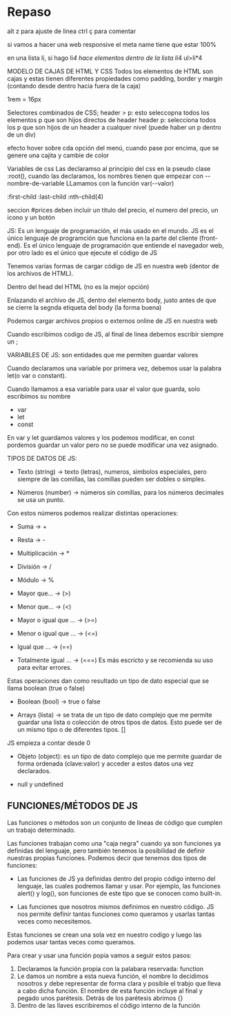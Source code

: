 # Repaso
alt z para ajuste de linea
ctrl ç para comentar

si vamos a hacer una web responsive el meta name tiene que estar 100%

en una lista li, si hago li*4 hace elementos dentro de la lista 
li*4
ul>li*4

MODELO DE CAJAS DE HTML Y CSS
Todos los elementos de HTML son cajas y estas tienen diferentes propiedades como padding, border y margin (contando desde dentro hacia fuera de la caja)

1rem = 16px

Selectores combinados de CSS;
header > p: esto seleccopna todos los elementos p que son hijos directos de header
header p: selecciona todos los p que son hijos de un header a cualquer nivel (puede haber un p dentro de un div)

efecto hover sobre cda opción del menú, cuando pase por encima, que se genere una cajita y cambie de color

Variables de css
Las declaramso al principio del css en la pseudo clase :root(), cuando las declaramos, los nombres tienen que empezar con --nombre-de-variable
LLamamos con la función var(--valor)

:first-child
:last-child
:nth-child(4)

seccion #prices
deben incluir un titulo del precio, el numero del precio, un icono y un botón

JS:
Es un lenguaje de programación, el más usado en el mundo. JS es el único lenguaje de programción que funciona en la parte del cliente (front-end). Es el único lenguaje de programación que entiende el navegador web, por otro lado es el único que ejecute el código de JS

Tenemos varias formas de cargar código de JS en nuestra web (dentor de los archivos de HTML).

Dentro del head del HTML (no es la mejor opción)

Enlazando el archivo de JS, dentro del elemento body, justo antes de que se cierre la segnda etiqueta del body (la forma buena)

Podemos cargar archivos propios o externos online de JS en nuestra web

Cuando escribimos codigo de JS, al final de linea debemos escribir siempre un ;

VARIABLES DE JS: son entidades que me permiten guardar valores

Cuando declaramos una variable por primera vez, debemos usar la palabra let(o var o constant).

Cuando llamamos a esa variable para usar el valor que guarda, solo escribimos su nombre

- var
- let 
- const

En var y let guardamos valores y los podemos modificar, en const pordemos guardar un valor pero no se puede modificar una vez asignado.

TIPOS DE DATOS DE JS:

- Texto (string) -> texto (letras), numeros, simbolos especiales, pero siempre de las comillas, las comillas pueden ser dobles o simples.

- Números (number) -> números sin comillas, para los números decimales se usa un punto.

Con estos números podemos realizar distintas operaciones:
- Suma -> +
- Resta -> - 
- Multiplicación -> *
- División -> /
- Módulo -> %


- Mayor que... -> (>)
- Menor que... -> (<)
- Mayor o igual que ... -> (>=)
- Menor o igual que ... -> (<=)
- Igual que ... -> (==)
- Totalmente igual ... -> (===) Es más escricto y se recomienda su uso para evitar errores.

Estas operaciones dan como resultado un tipo de dato especial que se llama boolean (true o false)

- Boolean (bool) -> true o false

- Arrays (lista) -> se trata de un tipo de dato complejo que me permite guardar una lista o colección de otros tipos de datos. Esto puede ser de un mismo tipo o de diferentes tipos. []

JS empieza a contar desde 0 

- Objeto (object): es un tipo de dato complejo que me permite guardar de forma ordenada (clave:valor) y acceder a estos datos una vez declarados. 

- null y undefined

## FUNCIONES/MÉTODOS DE JS

Las funciones o métodos son un conjunto de líneas de código que cumplen un trabajo determinado.

Las funciones trabajan como una "caja negra" cuando ya son funciones ya definidas del lenguaje, pero también tenemos la posibilidad de definir nuestras propias funciones. Podemos decir que tenemos dos tipos de funciones: 

- Las funciones de JS ya definidas dentro del propio código interno del lenguaje, las cuales podremos llamar y usar. Por ejemplo, las funciones alert() y log(), son funciones de este tipo que se conocen como built-in.

- Las funciones que nosotros mismos definimos en nuestro código. JS nos permite definir tantas funciones como queramos y usarlas tantas veces como necesitemos. 

Estas funciones se crean una sola vez en nuestro codigo y luego las podemos usar tantas veces como queramos.

Para crear y usar una función popia vamos a seguir estos pasos:
1. Declaramos la función propia con la palabara reservada: function 
2. Le damos un nombre a esta nueva función, el nombre lo decidimos nosotros y debe representar de forma clara y posible el trabjo que lleva a cabo dicha función. El nombre de esta función incluye al final y pegado unos parétesis. Detrás de los parétesis abrimos {}
3. Dentro de las llaves escribiremos el código interno de la función 
